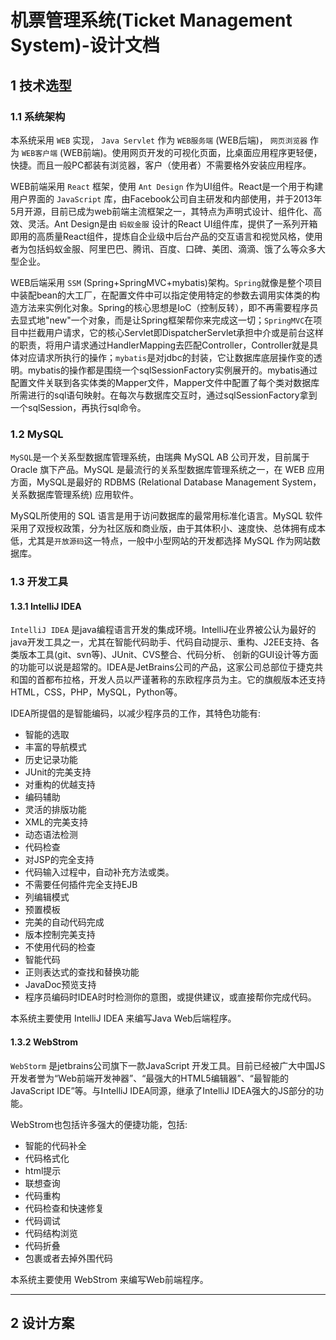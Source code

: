 # 机票管理系统(Ticket Management System)-设计文档


## 1 技术选型 
### 1.1 系统架构

  本系统采用 `WEB` 实现， `Java Servlet` 作为 `WEB服务端` (WEB后端)， `网页浏览器` 作为 `WEB客户端` (WEB前端)。使用网页开发的可视化页面，比桌面应用程序更轻便，快捷。而且一般PC都装有浏览器，客户（使用者）不需要格外安装应用程序。
  
  WEB前端采用 `React` 框架，使用 `Ant Design` 作为UI组件。React是一个用于构建用户界面的 `JavaScript` 库，由Facebook公司自主研发和内部使用，并于2013年5月开源，目前已成为web前端主流框架之一，其特点为声明式设计、组件化、高效、灵活。Ant Design是由 `蚂蚁金服` 设计的React UI组件库，提供了一系列开箱即用的高质量React组件，提炼自企业级中后台产品的交互语言和视觉风格，使用者为包括蚂蚁金服、阿里巴巴、腾讯、百度、口碑、美团、滴滴、饿了么等众多大型企业。
  
  WEB后端采用 `SSM` (Spring+SpringMVC+mybatis)架构。`Spring`就像是整个项目中装配bean的大工厂，在配置文件中可以指定使用特定的参数去调用实体类的构造方法来实例化对象。Spring的核心思想是IoC（控制反转），即不再需要程序员去显式地"new"一个对象，而是让Spring框架帮你来完成这一切；`SpringMVC`在项目中拦截用户请求，它的核心Servlet即DispatcherServlet承担中介或是前台这样的职责，将用户请求通过HandlerMapping去匹配Controller，Controller就是具体对应请求所执行的操作；`mybatis`是对jdbc的封装，它让数据库底层操作变的透明。mybatis的操作都是围绕一个sqlSessionFactory实例展开的。mybatis通过配置文件关联到各实体类的Mapper文件，Mapper文件中配置了每个类对数据库所需进行的sql语句映射。在每次与数据库交互时，通过sqlSessionFactory拿到一个sqlSession，再执行sql命令。

### 1.2 MySQL

  `MySQL`是一个关系型数据库管理系统，由瑞典 MySQL AB 公司开发，目前属于 Oracle 旗下产品。MySQL 是最流行的关系型数据库管理系统之一，在 WEB 应用方面，MySQL是最好的 RDBMS (Relational Database Management System，关系数据库管理系统) 应用软件。
  
  MySQL所使用的 SQL 语言是用于访问数据库的最常用标准化语言。MySQL 软件采用了双授权政策，分为社区版和商业版，由于其体积小、速度快、总体拥有成本低，尤其是`开放源码`这一特点，一般中小型网站的开发都选择 MySQL 作为网站数据库。
  
### 1.3 开发工具
#### 1.3.1 IntelliJ IDEA

  `IntelliJ IDEA` 是java编程语言开发的集成环境。IntelliJ在业界被公认为最好的java开发工具之一，尤其在智能代码助手、代码自动提示、重构、J2EE支持、各类版本工具(git、svn等)、JUnit、CVS整合、代码分析、 创新的GUI设计等方面的功能可以说是超常的。IDEA是JetBrains公司的产品，这家公司总部位于捷克共和国的首都布拉格，开发人员以严谨著称的东欧程序员为主。它的旗舰版本还支持HTML，CSS，PHP，MySQL，Python等。
  
  IDEA所提倡的是智能编码，以减少程序员的工作，其特色功能有:
  * 智能的选取
  * 丰富的导航模式
  * 历史记录功能
  * JUnit的完美支持
  * 对重构的优越支持
  * 编码辅助
  * 灵活的排版功能
  * XML的完美支持
  * 动态语法检测
  * 代码检查
  * 对JSP的完全支持
  * 代码输入过程中，自动补充方法或类。
  * 不需要任何插件完全支持EJB
  * 列编辑模式
  * 预置模板
  * 完美的自动代码完成
  * 版本控制完美支持
  * 不使用代码的检查
  * 智能代码
  * 正则表达式的查找和替换功能
  * JavaDoc预览支持
  * 程序员编码时IDEA时时检测你的意图，或提供建议，或直接帮你完成代码。
  
  本系统主要使用 IntelliJ IDEA 来编写Java Web后端程序。
  
#### 1.3.2 WebStrom

  `WebStorm` 是jetbrains公司旗下一款JavaScript 开发工具。目前已经被广大中国JS开发者誉为“Web前端开发神器”、“最强大的HTML5编辑器”、“最智能的JavaScript IDE”等。与IntelliJ IDEA同源，继承了IntelliJ IDEA强大的JS部分的功能。
  
  WebStrom也包括许多强大的便捷功能，包括:
  * 智能的代码补全
  * 代码格式化
  * html提示
  * 联想查询
  * 代码重构
  * 代码检查和快速修复
  * 代码调试
  * 代码结构浏览
  * 代码折叠
  * 包裹或者去掉外围代码
  
  本系统主要使用 WebStrom 来编写Web前端程序。
  
* * *

## 2 设计方案

  
